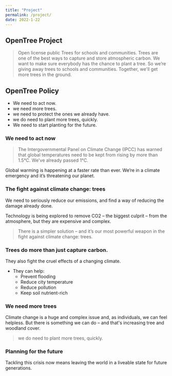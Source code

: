 ```yaml
---
title: "Project"
permalink: /project/
date: 2022-1-22
---
```

##  OpenTree Project
> Open license public Trees for schools and communities.
Trees are one of the best ways to capture and store atmospheric carbon.
We want to make sure everybody has the chance to plant a tree.
So we’re giving away trees to schools and communities. 
Together, we'll get more trees in the ground.

## OpenTree Policy
- We need to act now.
- we need more trees.
- we need to protect the ones we already have.
- we do need to plant more trees, quickly.
- We need to start planting for the future.

### We need to act now
> The Intergovernmental Panel on Climate Change (IPCC) has warned that global temperatures need to be kept from rising by more than 1.5°C. We've already passed 1°C.

Global warming is happening at a faster rate than ever. 
We’re in a climate emergency and it’s threatening our planet.

### The fight against climate change: trees
We need to seriously reduce our emissions, and find a way of reducing the damage already done.

Technology is being explored to remove CO2 – the biggest culprit – from the atmosphere, but they are expensive and complex.

> There is a simpler solution – and it’s our most powerful weapon in the fight against climate change: trees.

### Trees do more than just capture carbon.
They also fight the cruel effects of a changing climate. 
- They can help:
  * Prevent flooding
  * Reduce city temperature
  * Reduce pollution
  * Keep soil nutrient-rich

### We need more trees
Climate change is a huge and complex issue and, as individuals, we can feel helpless. But there is something we can do – and that's increasing tree and woodland cover.
> we do need to plant more trees, quickly.

### Planning for the future
Tackling this crisis now means leaving the world in a liveable state for future generations.